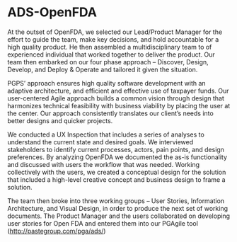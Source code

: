 # ADS-OpenFDA

At the outset of OpenFDA, we selected our Lead/Product Manager for the effort to guide the team, make key decisions, and hold accountable for a high quality product.  He then assembled a multidisciplinary team to of experienced individual that worked together to deliver the product.  Our team then embarked on our four phase approach – Discover, Design, Develop, and Deploy & Operate and tailored it given the situation.  

PGPS’ approach ensures high quality software development with an adaptive architecture, and efficient and effective use of taxpayer funds. Our user-centered Agile approach builds a common vision through design that harmonizes technical feasibility with business viability by placing the user at the center. Our approach consistently translates our client’s needs into better designs and quicker projects.

We conducted a UX Inspection that includes a series of analyses to understand the current state and desired goals. We interviewed stakeholders to identify current processes, actors, pain points, and design preferences. By analyzing OpenFDA we documented the as-is functionality and discussed with users the workflow that was needed.  Working collectively with the users, we created a conceptual design for the solution that included a high-level creative concept and business design to frame a solution.

The team then broke into three working groups – User Stories, Information Architecture, and Visual Design, in order to produce the next set of working documents.  The Product Manager and the users collaborated on developing user stories for Open FDA and entered them into our PGAgile tool (http://pastegroup.com/pga/ads/)
